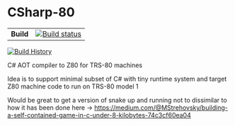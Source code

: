 # CSharp-80

| | |
| --- | --- |
| **Build** | [![Build status](https://img.shields.io/appveyor/ci/drcjt/csharp-80.svg)](https://ci.appveyor.com/project/drcjt/csharp-80) |
[![Build History](https://buildstats.info/appveyor/chart/drcjt/csharp-80)](https://ci.appveyor.com/project/drcjt/csharp-80)

C# AOT compiler to Z80 for TRS-80 machines

Idea is to support minimal subset of C# with tiny runtime system and target Z80 machine code to run on TRS-80 model 1

Would be great to get a version of snake up and running not to dissimilar to how it has been done here -> https://medium.com/@MStrehovsky/building-a-self-contained-game-in-c-under-8-kilobytes-74c3cf60ea04